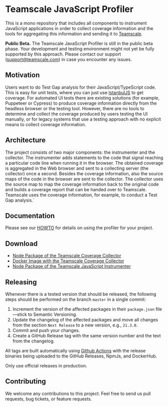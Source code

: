 # Teamscale JavaScript Profiler

This is a mono repository that includes all components to instrument 
JavaScript applications in order to collect coverage information and the tools
for aggregating this information and sending it to [Teamscale](https://www.cqse.eu/en/teamscale/).

**Public Beta.** The Teamscale JavaScript Profiler is still in the public beta phase. 
Your development and testing environment might not yet be fully supported by this approach. 
Please contact our support (support@teamscale.com) in case you encounter any issues.

## Motivation

Users want to do Test Gap analysis for their JavaScript/TypeScript code. 
This is easy for unit tests, where you can just use [IstanbulJS](https://istanbul.js.org/) to get coverage. 
For automated UI tests there are existing solutions (for example, Puppeteer or Cypress) 
to produce coverage information directly from the headless browser or the testing tool. 
However, there are no tools to determine and collect the coverage produced by users testing the UI manually,
or for legacy systems that use a testing approach with no explicit means to collect coverage information.

## Architecture

The project consists of two major components: the instrumenter and the collector.
The instrumenter adds statements to the code that signal reaching a particular code line
when running it in the browser. The obtained coverage is aggregated in the Web browser and
sent to a collecting server (the collector) once a second. Besides the coverage information,
also the source maps of the code in the browser are sent to the collector.
The collector uses the source map to map the coverage information back to the original code
and builds a coverage report that can be handed over to Teamscale.
Teamscale uses the coverage information, for example, to conduct a Test Gap analysis.`

## Documentation 

Please see our [HOWTO](https://docs.teamscale.com/howto/recording-test-coverage-for-javascript/) for details on using the profiler for your project.

## Download

- [Node Package of the Teamscale Coverage Collector](https://www.npmjs.com/package/@teamscale/coverage-collector)
- [Docker Image with the Teamscale Coverage Collector](https://hub.docker.com/r/cqse/teamscale-coverage-collector/tags/)
- [Node Package of the Teamscale JavaScript Instrumenter](https://www.npmjs.com/package/@teamscale/javascript-instrumenter)

## Releasing

Whenever there is a tested version that should be released, the following steps should be 
performed on the branch `master` in a single commit:

1. Increment the version of the affected packages in their `package.json` file—stick to Semantic Versioning.
2. Update the changelog of the affected packages and move all changes from the section `Next Release` to a new version, e.g., `21.3.0`.
3. Commit and push your changes.
4. Create a GitHub Release tag with the same version number and the text from the changelog.
   
All tags are built automatically using [Github Actions](https://github.com/cqse/teamscale-jacoco-agent/actions) with the release binaries being uploaded to the GitHub Releases, NpmJs, and DockerHub.

Only use official releases in production. 

## Contributing

We welcome any contributions to this project. Feel free to send us pull requests,
bug tickets, or feature requests.
